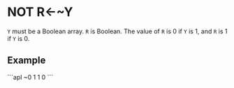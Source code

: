<div style="display: none;">
  ~
</div>






<h1 class="heading"><span class="name">NOT</span> <span class="command">R←~Y</span></h1>



`Y` must be a Boolean array. `R` is Boolean. The value of `R` is 0 if `Y` is 1, and `R` is 1 if `Y` is 0.

<h2 class="example">Example</h2>
```apl
      ~0 1
1 0
```



